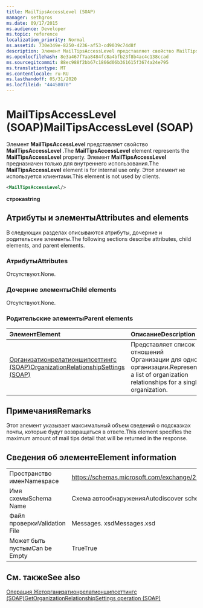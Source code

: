 ```yaml
---
title: MailTipsAccessLevel (SOAP)
manager: sethgros
ms.date: 09/17/2015
ms.audience: Developer
ms.topic: reference
localization_priority: Normal
ms.assetid: 730e349e-8250-4236-af53-cd9039c74d8f
description: Элемент MailTipsAccessLevel представляет свойство MailTipsAccessLevel. Элемент MailTipsAccessLevel предназначен только для внутреннего использования. Этот элемент не используется клиентами.
ms.openlocfilehash: 8e3a467f7aa8484fc8a4bfb23f8b4ac4c138ccad
ms.sourcegitcommit: 88ec988f2bb67c1866d06b361615f3674a24e795
ms.translationtype: MT
ms.contentlocale: ru-RU
ms.lasthandoff: 05/31/2020
ms.locfileid: "44458070"
---
```

# <a name="mailtipsaccesslevel-soap"></a><span data-ttu-id="4d737-105">MailTipsAccessLevel (SOAP)</span><span class="sxs-lookup"><span data-stu-id="4d737-105">MailTipsAccessLevel (SOAP)</span></span>

<span data-ttu-id="4d737-106">Элемент **MailTipsAccessLevel** представляет свойство **MailTipsAccessLevel** .</span><span class="sxs-lookup"><span data-stu-id="4d737-106">The **MailTipsAccessLevel** element represents the **MailTipsAccessLevel** property.</span></span> <span data-ttu-id="4d737-107">Элемент **MailTipsAccessLevel** предназначен только для внутреннего использования.</span><span class="sxs-lookup"><span data-stu-id="4d737-107">The **MailTipsAccessLevel** element is for internal use only.</span></span> <span data-ttu-id="4d737-108">Этот элемент не используется клиентами.</span><span class="sxs-lookup"><span data-stu-id="4d737-108">This element is not used by clients.</span></span> 
  
```XML
<MailTipsAccessLevel/>
```

 <span data-ttu-id="4d737-109">**строка**</span><span class="sxs-lookup"><span data-stu-id="4d737-109">**string**</span></span>
## <a name="attributes-and-elements"></a><span data-ttu-id="4d737-110">Атрибуты и элементы</span><span class="sxs-lookup"><span data-stu-id="4d737-110">Attributes and elements</span></span>

<span data-ttu-id="4d737-111">В следующих разделах описываются атрибуты, дочерние и родительские элементы.</span><span class="sxs-lookup"><span data-stu-id="4d737-111">The following sections describe attributes, child elements, and parent elements.</span></span>
  
### <a name="attributes"></a><span data-ttu-id="4d737-112">Атрибуты</span><span class="sxs-lookup"><span data-stu-id="4d737-112">Attributes</span></span>

<span data-ttu-id="4d737-113">Отсутствуют.</span><span class="sxs-lookup"><span data-stu-id="4d737-113">None.</span></span>
  
### <a name="child-elements"></a><span data-ttu-id="4d737-114">Дочерние элементы</span><span class="sxs-lookup"><span data-stu-id="4d737-114">Child elements</span></span>

<span data-ttu-id="4d737-115">Отсутствуют.</span><span class="sxs-lookup"><span data-stu-id="4d737-115">None.</span></span>
  
### <a name="parent-elements"></a><span data-ttu-id="4d737-116">Родительские элементы</span><span class="sxs-lookup"><span data-stu-id="4d737-116">Parent elements</span></span>

|<span data-ttu-id="4d737-117">**Элемент**</span><span class="sxs-lookup"><span data-stu-id="4d737-117">**Element**</span></span>|<span data-ttu-id="4d737-118">**Описание**</span><span class="sxs-lookup"><span data-stu-id="4d737-118">**Description**</span></span>|
|:-----|:-----|
|[<span data-ttu-id="4d737-119">Организатионрелатионшипсеттингс (SOAP)</span><span class="sxs-lookup"><span data-stu-id="4d737-119">OrganizationRelationshipSettings (SOAP)</span></span>](organizationrelationshipsettings-soap.md) <br/> |<span data-ttu-id="4d737-120">Представляет список отношений Организации для одной организации.</span><span class="sxs-lookup"><span data-stu-id="4d737-120">Represents a list of organization relationships for a single organization.</span></span>  <br/> |
   
## <a name="remarks"></a><span data-ttu-id="4d737-121">Примечания</span><span class="sxs-lookup"><span data-stu-id="4d737-121">Remarks</span></span>

<span data-ttu-id="4d737-122">Этот элемент указывает максимальный объем сведений о подсказках почты, которые будут возвращаться в ответе.</span><span class="sxs-lookup"><span data-stu-id="4d737-122">This element specifies the maximum amount of mail tips detail that will be returned in the response.</span></span>
  
## <a name="element-information"></a><span data-ttu-id="4d737-123">Сведения об элементе</span><span class="sxs-lookup"><span data-stu-id="4d737-123">Element information</span></span>

|||
|:-----|:-----|
|<span data-ttu-id="4d737-124">Пространство имен</span><span class="sxs-lookup"><span data-stu-id="4d737-124">Namespace</span></span>  <br/> |https://schemas.microsoft.com/exchange/2010/Autodiscover  <br/> |
|<span data-ttu-id="4d737-125">Имя схемы</span><span class="sxs-lookup"><span data-stu-id="4d737-125">Schema Name</span></span>  <br/> |<span data-ttu-id="4d737-126">Схема автообнаружения</span><span class="sxs-lookup"><span data-stu-id="4d737-126">Autodiscover schema</span></span>  <br/> |
|<span data-ttu-id="4d737-127">Файл проверки</span><span class="sxs-lookup"><span data-stu-id="4d737-127">Validation File</span></span>  <br/> |<span data-ttu-id="4d737-128">Messages. xsd</span><span class="sxs-lookup"><span data-stu-id="4d737-128">Messages.xsd</span></span>  <br/> |
|<span data-ttu-id="4d737-129">Может быть пустым</span><span class="sxs-lookup"><span data-stu-id="4d737-129">Can be Empty</span></span>  <br/> |<span data-ttu-id="4d737-130">True</span><span class="sxs-lookup"><span data-stu-id="4d737-130">True</span></span>  <br/> |
   
## <a name="see-also"></a><span data-ttu-id="4d737-131">См. также</span><span class="sxs-lookup"><span data-stu-id="4d737-131">See also</span></span>



[<span data-ttu-id="4d737-132">Операция Жеторганизатионрелатионшипсеттингс (SOAP)</span><span class="sxs-lookup"><span data-stu-id="4d737-132">GetOrganizationRelationshipSettings operation (SOAP)</span></span>](getorganizationrelationshipsettings-operation-soap.md)

